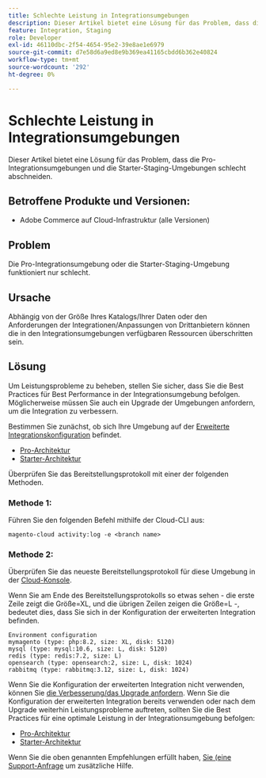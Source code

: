```yaml
---
title: Schlechte Leistung in Integrationsumgebungen
description: Dieser Artikel bietet eine Lösung für das Problem, dass die Pro-Integrationsumgebungen und die Starter-Staging-Umgebungen schlecht abschneiden.
feature: Integration, Staging
role: Developer
exl-id: 46110dbc-2f54-4654-95e2-39e8ae1e6979
source-git-commit: d7e58d6a9ed8e9b369ea41165cbdd6b362e40824
workflow-type: tm+mt
source-wordcount: '292'
ht-degree: 0%

---
```


# Schlechte Leistung in Integrationsumgebungen

Dieser Artikel bietet eine Lösung für das Problem, dass die Pro-Integrationsumgebungen und die Starter-Staging-Umgebungen schlecht abschneiden.

## Betroffene Produkte und Versionen:

* Adobe Commerce auf Cloud-Infrastruktur (alle Versionen)

## Problem

Die Pro-Integrationsumgebung oder die Starter-Staging-Umgebung funktioniert nur schlecht.

## Ursache

Abhängig von der Größe Ihres Katalogs/Ihrer Daten oder den Anforderungen der Integrationen/Anpassungen von Drittanbietern können die in den Integrationsumgebungen verfügbaren Ressourcen überschritten sein.

## Lösung

Um Leistungsprobleme zu beheben, stellen Sie sicher, dass Sie die Best Practices für Best Performance in der Integrationsumgebung befolgen. Möglicherweise müssen Sie auch ein Upgrade der Umgebungen anfordern, um die Integration zu verbessern.

Bestimmen Sie zunächst, ob sich Ihre Umgebung auf der [Erweiterte Integrationskonfiguration](https://experienceleague.adobe.com/de/docs/commerce-knowledge-base/kb/announcements/commerce-announcements/integration-environment-enhancement-request-pro-and-starter) befindet.

* [Pro-Architektur](https://experienceleague.adobe.com/de/docs/commerce-cloud-service/user-guide/architecture/pro-architecture#integration-environment)
* [Starter-Architektur](https://experienceleague.adobe.com/de/docs/commerce-cloud-service/user-guide/architecture/starter-architecture#staging-environment)

Überprüfen Sie das Bereitstellungsprotokoll mit einer der folgenden Methoden.

### Methode 1:

Führen Sie den folgenden Befehl mithilfe der Cloud-CLI aus:

`magento-cloud activity:log -e <branch name>`

### Methode 2:

Überprüfen Sie das neueste Bereitstellungsprotokoll für diese Umgebung in der [Cloud-Konsole](https://console.adobecommerce.com).

Wenn Sie am Ende des Bereitstellungsprotokolls so etwas sehen - die erste Zeile zeigt die Größe=XL, und die übrigen Zeilen zeigen die Größe=L -, bedeutet dies, dass Sie sich in der Konfiguration der erweiterten Integration befinden.

```
Environment configuration
mymagento (type: php:8.2, size: XL, disk: 5120)
mysql (type: mysql:10.6, size: L, disk: 5120)
redis (type: redis:7.2, size: L)
opensearch (type: opensearch:2, size: L, disk: 1024)
rabbitmq (type: rabbitmq:3.12, size: L, disk: 1024)
```

Wenn Sie die Konfiguration der erweiterten Integration nicht verwenden, können Sie [die Verbesserung/das Upgrade anfordern](https://experienceleague.adobe.com/de/docs/commerce-knowledge-base/kb/announcements/commerce-announcements/integration-environment-enhancement-request-pro-and-starter).
Wenn Sie die Konfiguration der erweiterten Integration bereits verwenden oder nach dem Upgrade weiterhin Leistungsprobleme auftreten, sollten Sie die Best Practices für eine optimale Leistung in der Integrationsumgebung befolgen:

* [Pro-Architektur](https://experienceleague.adobe.com/de/docs/commerce-cloud-service/user-guide/architecture/pro-architecture#integration-environment)
* [Starter-Architektur](https://experienceleague.adobe.com/de/docs/commerce-cloud-service/user-guide/architecture/starter-architecture#staging-environment)

Wenn Sie die oben genannten Empfehlungen erfüllt haben, [ Sie (eine Support-Anfrage](https://experienceleague.adobe.com/de/docs/commerce-knowledge-base/kb/help-center-guide/magento-help-center-user-guide#submit-ticket) um zusätzliche Hilfe.
